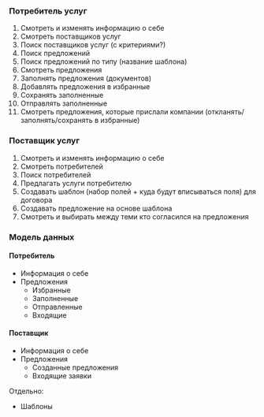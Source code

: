 ### Потребитель услуг
1. Смотреть и изменять информацию о себе
2. Смотреть поставщиков услуг
3. Поиск поставщиков услуг (с критериями?)
4. Поиск предложений 
5. Поиск предложений по типу (название шаблона)
6. Смотреть предложения
7. Заполнять предложения (документов)
8. Добавлять предложения в избранные
9. Сохранять заполненные
10. Отправлять заполненные
11. Смотреть предложения, которые прислали компании (откланять/заполнять/сохранять в избранные)

### Поставщик услуг
1. Смотреть и изменять информацию о себе
2. Смотреть потребителей
3. Поиск потребителей 
4. Предлагать услуги потребителю
5. Создавать шаблон (набор полей + куда будут вписываться поля) для договора
6. Создавать предложение на основе шаблона
7. Смотреть и выбирать между теми кто согласился на предложения

### Модель данных

#### Потребитель
- Информация о себе
- Предложения
    - Избранные
    - Заполненные
    - Отправленные
    - Входящие
    
#### Поставщик
- Информация о себе
- Предложения
    - Созданные предложения
    - Входящие заявки

Отдельно: 
- Шаблоны